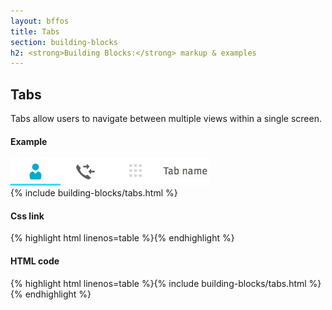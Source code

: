 ```yaml
---
layout: bffos
title: Tabs
section: building-blocks
h2: <strong>Building Blocks:</strong> markup & examples
---
```


## Tabs

Tabs allow users to navigate between multiple views within a single screen. 

<div>
  <h4>Example</h4>
  <section class="example">
    <img src="../images/BB/tabs.jpg" alt="Tabs (Image replacing code)"/>
    <article class="tab frame">{% include building-blocks/tabs.html %}</article>
  </section>

  <h4>Css link</h4>
  {% highlight html linenos=table %}<link href="(your styles folder)/style_unstable/tabs.css" rel="stylesheet" type="text/css">{% endhighlight %}

  <h4>HTML code</h4>
  {% highlight html linenos=table %}{% include building-blocks/tabs.html %}{% endhighlight %}
</div>

